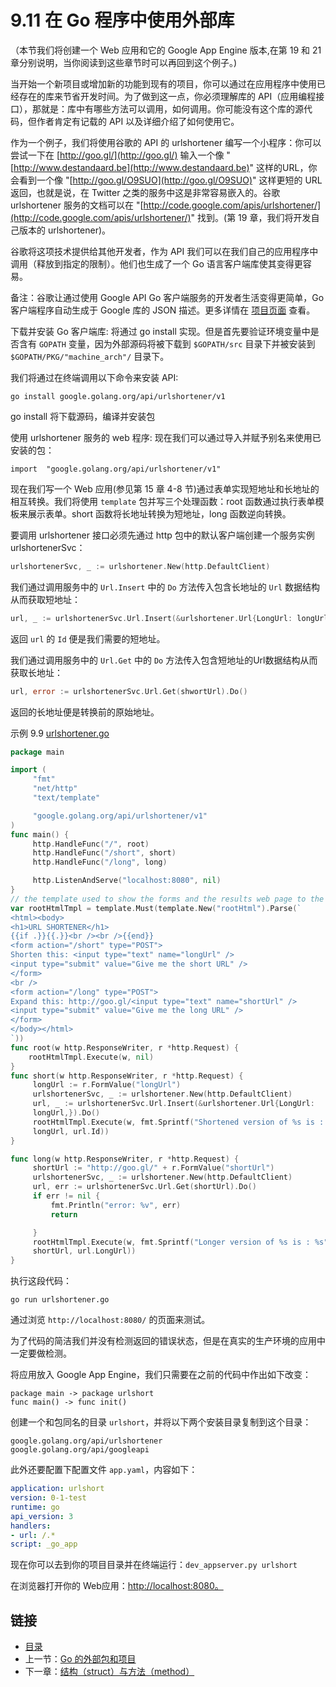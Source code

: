 # 9.11 在 Go 程序中使用外部库

（本节我们将创建一个 Web 应用和它的 Google App Engine 版本,在第 19 和 21 章分别说明，当你阅读到这些章节时可以再回到这个例子。\)

当开始一个新项目或增加新的功能到现有的项目，你可以通过在应用程序中使用已经存在的库来节省开发时间。为了做到这一点，你必须理解库的 API（应用编程接口），那就是：库中有哪些方法可以调用，如何调用。你可能没有这个库的源代码，但作者肯定有记载的 API 以及详细介绍了如何使用它。

作为一个例子，我们将使用谷歌的 API 的 urlshortener 编写一个小程序：你可以尝试一下在 [http://goo.gl/](http://goo.gl/) 输入一个像 "[http://www.destandaard.be](http://www.destandaard.be)" 这样的URL，你会看到一个像 "[http://goo.gl/O9SUO](http://goo.gl/O9SUO)" 这样更短的 URL 返回，也就是说，在 Twitter 之类的服务中这是非常容易嵌入的。谷歌 urlshortener 服务的文档可以在 "[http://code.google.com/apis/urlshortener/](http://code.google.com/apis/urlshortener/)" 找到。\(第 19 章，我们将开发自己版本的 urlshortener\)。

谷歌将这项技术提供给其他开发者，作为 API 我们可以在我们自己的应用程序中调用（释放到指定的限制）。他们也生成了一个 Go 语言客户端库使其变得更容易。

备注：谷歌让通过使用 Google API Go 客户端服务的开发者生活变得更简单，Go 客户端程序自动生成于 Google 库的 JSON 描述。更多详情在 [项目页面](http://code.google.com/p/google-api-go-client/) 查看。

下载并安装 Go 客户端库: 将通过 go install 实现。但是首先要验证环境变量中是否含有 `GOPATH` 变量，因为外部源码将被下载到 `$GOPATH/src` 目录下并被安装到 `$GOPATH/PKG/"machine_arch"/` 目录下。

我们将通过在终端调用以下命令来安装 API:

```text
go install google.golang.org/api/urlshortener/v1
```

go install 将下载源码，编译并安装包

使用 urlshortener 服务的 web 程序: 现在我们可以通过导入并赋予别名来使用已安装的包：

```text
import  "google.golang.org/api/urlshortener/v1"
```

现在我们写一个 Web 应用\(参见第 15 章 4-8 节\)通过表单实现短地址和长地址的相互转换。我们将使用 `template` 包并写三个处理函数：root 函数通过执行表单模板来展示表单。short 函数将长地址转换为短地址，long 函数逆向转换。

要调用 urlshortener 接口必须先通过 http 包中的默认客户端创建一个服务实例 urlshortenerSvc：

```go
urlshortenerSvc, _ := urlshortener.New(http.DefaultClient)
```

我们通过调用服务中的 `Url.Insert` 中的 `Do` 方法传入包含长地址的 `Url` 数据结构从而获取短地址：

```go
url, _ := urlshortenerSvc.Url.Insert(&urlshortener.Url{LongUrl: longUrl}).Do()
```

返回 `url` 的 `Id` 便是我们需要的短地址。

我们通过调用服务中的 `Url.Get` 中的 `Do` 方法传入包含短地址的Url数据结构从而获取长地址：

```go
url, error := urlshortenerSvc.Url.Get(shwortUrl).Do()
```

返回的长地址便是转换前的原始地址。

示例 9.9 [urlshortener.go](https://github.com/codeSu97/the-way-to-go_ZH_CN/tree/cb9c3473071aa65151922c4b563acfdbbf0b71e5/eBook/examples/chapter_9/use_urlshortener.go)

```go
package main

import (
     "fmt"
     "net/http"
     "text/template"

     "google.golang.org/api/urlshortener/v1"
)
func main() {
     http.HandleFunc("/", root)
     http.HandleFunc("/short", short)
     http.HandleFunc("/long", long)

     http.ListenAndServe("localhost:8080", nil)
}
// the template used to show the forms and the results web page to the user
var rootHtmlTmpl = template.Must(template.New("rootHtml").Parse(`
<html><body>
<h1>URL SHORTENER</h1>
{{if .}}{{.}}<br /><br />{{end}}
<form action="/short" type="POST">
Shorten this: <input type="text" name="longUrl" />
<input type="submit" value="Give me the short URL" />
</form>
<br />
<form action="/long" type="POST">
Expand this: http://goo.gl/<input type="text" name="shortUrl" />
<input type="submit" value="Give me the long URL" />
</form>
</body></html>
`))
func root(w http.ResponseWriter, r *http.Request) {
    rootHtmlTmpl.Execute(w, nil)
}
func short(w http.ResponseWriter, r *http.Request) {
     longUrl := r.FormValue("longUrl")
     urlshortenerSvc, _ := urlshortener.New(http.DefaultClient)
     url, _ := urlshortenerSvc.Url.Insert(&urlshortener.Url{LongUrl:
     longUrl,}).Do()
     rootHtmlTmpl.Execute(w, fmt.Sprintf("Shortened version of %s is : %s",
     longUrl, url.Id))
}

func long(w http.ResponseWriter, r *http.Request) {
     shortUrl := "http://goo.gl/" + r.FormValue("shortUrl")
     urlshortenerSvc, _ := urlshortener.New(http.DefaultClient)
     url, err := urlshortenerSvc.Url.Get(shortUrl).Do()
     if err != nil {
         fmt.Println("error: %v", err)
         return

     }
     rootHtmlTmpl.Execute(w, fmt.Sprintf("Longer version of %s is : %s",
     shortUrl, url.LongUrl))
}
```

执行这段代码：

```text
go run urlshortener.go
```

通过浏览 `http://localhost:8080/` 的页面来测试。

为了代码的简洁我们并没有检测返回的错误状态，但是在真实的生产环境的应用中一定要做检测。

将应用放入 Google App Engine，我们只需要在之前的代码中作出如下改变：

```text
package main -> package urlshort
func main() -> func init()
```

创建一个和包同名的目录 `urlshort`，并将以下两个安装目录复制到这个目录：

```text
google.golang.org/api/urlshortener
google.golang.org/api/googleapi
```

此外还要配置下配置文件 `app.yaml`，内容如下：

```yaml
application: urlshort
version: 0-1-test
runtime: go
api_version: 3
handlers:
- url: /.*
script: _go_app
```

现在你可以去到你的项目目录并在终端运行：`dev_appserver.py urlshort`

在浏览器打开你的 Web应用：[http://localhost:8080。](http://localhost:8080。)

## 链接

* [目录](directory.md)
* 上一节：[Go 的外部包和项目](09.10.md)
* 下一章：[结构（struct）与方法（method）](10.0.md)

